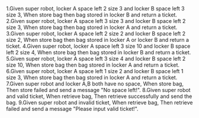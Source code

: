 1.Given super robot, locker A space left 2 size 3 and locker B space left 3 size 3, When store bag then bag stored in locker B and return a ticket.
2.Given super robot, locker A space left 3 size 3 and locker B space left 2 size 3, When store bag then bag stored in locker A and return a ticket.
3.Given super robot, locker A space left 2 size 2 and locker B space left 2 size 2, When store bag then bag stored in locker A or locker B and return a ticket.
4.Given super robot, locker A space left 3 size 10 and locker B space left 2 size 4, When store bag then bag stored in locker B and return a ticket.
5.Given super robot, locker A space left 3 size 4 and locker B space left 2 size 10, When store bag then bag stored in locker A and return a ticket.
6.Given super robot, locker A space left 1 size 2 and locker B space left 1 size 3, When store bag then bag stored in locker A and return a ticket.
7.Given super robot and locker A,B both have no space, When store bag, Then store failed and send a message "No space left!".
8.Given super robot and valid ticket, When retrieve bag, Then retrieve successfully and send the bag.
9.Given super robot and invalid ticket, When retrieve bag, Then retrieve failed and send a message "Please input valid ticket!".
